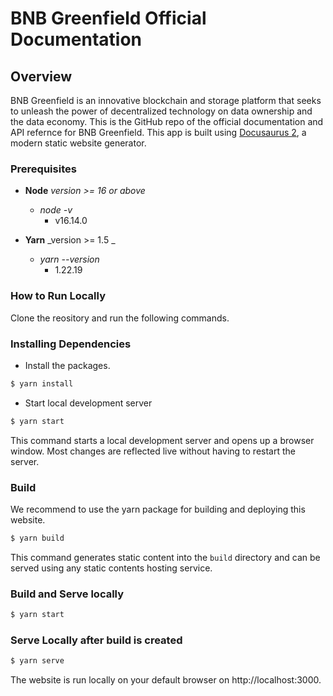# BNB Greenfield Official Documentation

## Overview
BNB Greenfield is an innovative blockchain and storage platform that seeks to unleash the power of decentralized technology on data ownership and the data economy. This is the GitHub repo of the official documentation and API refernce for BNB Greenfield. This app is built using [Docusaurus 2](https://docusaurus.io/), a modern static website generator. 

### Prerequisites

  - **Node** _version >= 16 or above_
    - _node -v_
      - v16.14.0

  - **Yarn** _version >= 1.5 _
    - _yarn --version_
      - 1.22.19

### How to Run Locally

Clone the reository and run the following commands.

### Installing Dependencies

* Install the packages.

```bash
$ yarn install
```

* Start local development server


```bash
$ yarn start
```

This command starts a local development server and opens up a browser window. Most changes are reflected live without having to restart the server.

### Build
We recommend to use the yarn package for building and deploying this website.

```bash
$ yarn build
```

This command generates static content into the `build` directory and can be served using any static contents hosting service.

### Build and Serve locally

```bash
$ yarn start 
```

### Serve Locally after build is created

```bash
$ yarn serve
```

The website is run locally on your default browser on http://localhost:3000.
